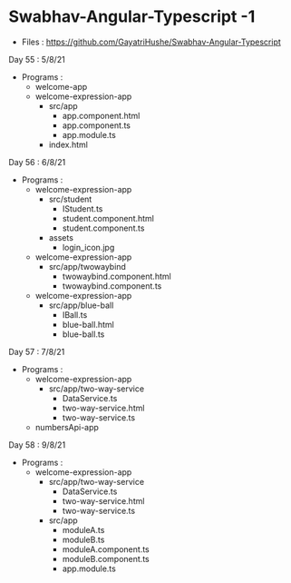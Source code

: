 # Swabhav-Angular-Typescript -1 
- Files : https://github.com/GayatriHushe/Swabhav-Angular-Typescript
  
Day 55 : 5/8/21
  - Programs :
      - welcome-app
	  - welcome-expression-app
	      - src/app
		      - app.component.html
			  - app.component.ts
			  - app.module.ts
		  - index.html	  
		  
Day 56 : 6/8/21
  - Programs :
      - welcome-expression-app
	      - src/student
			  - IStudent.ts
			  - student.component.html
			  - student.component.ts
		  - assets
		      - login_icon.jpg
	  - welcome-expression-app
	      - src/app/twowaybind
			  - twowaybind.component.html
			  - twowaybind.component.ts
	  - welcome-expression-app
		  - src/app/blue-ball
		      - IBall.ts
		      - blue-ball.html
			  - blue-ball.ts
			  
Day 57 : 7/8/21
  - Programs :
      - welcome-expression-app
		  - src/app/two-way-service
		      - DataService.ts
			  - two-way-service.html
			  - two-way-service.ts
	  - numbersApi-app
	  
Day 58 : 9/8/21
  - Programs :
      - welcome-expression-app
		  - src/app/two-way-service
		      - DataService.ts
			  - two-way-service.html
			  - two-way-service.ts
		  - src/app
		      - moduleA.ts
			  - moduleB.ts
			  - moduleA.component.ts
			  - moduleB.component.ts
			  - app.module.ts